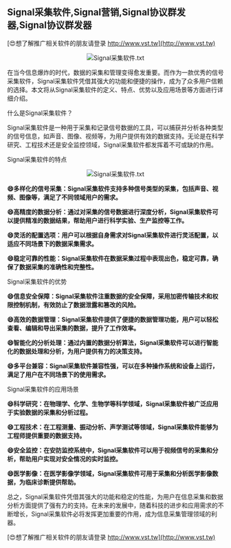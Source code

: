 ## **Signal采集软件,Signal营销,Signal协议群发器,Signal协议群发器**

[😍想了解推广相关软件的朋友请登录 http://www.vst.tw](http://www.vst.tw)

 <center><img src="https://vst.tw/MP4/tuiguang/png/0.png" alt="Signal采集软件.txt"></center>

在当今信息爆炸的时代，数据的采集和管理变得愈发重要。而作为一款优秀的信号采集软件，Signal采集软件凭借其强大的功能和便捷的操作，成为了众多用户信赖的选择。本文将从Signal采集软件的定义、特点、优势以及应用场景等方面进行详细介绍。

什么是Signal采集软件？

Signal采集软件是一种用于采集和记录信号数据的工具，可以捕获并分析各种类型的信号信息，如声音、图像、视频等，为用户提供有效的数据支持。无论是在科学研究、工程技术还是安全监控领域，Signal采集软件都发挥着不可或缺的作用。

Signal采集软件的特点

 <center><img src="https://vst.tw/MP4/tuiguang/png/3.png" alt="Signal采集软件.txt"></center>

**😄多样化的信号采集：Signal采集软件支持多种信号类型的采集，包括声音、视频、图像等，满足了不同领域用户的需求。**

**😄高精度的数据分析：通过对采集的信号数据进行深度分析，Signal采集软件可以提供精准的数据结果，帮助用户进行科学实验、生产监控等工作。**

**😄灵活的配置选项：用户可以根据自身需求对Signal采集软件进行灵活配置，以适应不同场景下的数据采集需求。**

**😄稳定可靠的性能：Signal采集软件在数据采集过程中表现出色，稳定可靠，确保了数据采集的准确性和完整性。**

Signal采集软件的优势

**😄信息安全保障：Signal采集软件注重数据的安全保障，采用加密传输技术和权限控制机制，有效防止了数据泄露和篡改的风险。**

**😄高效的数据管理：Signal采集软件提供了便捷的数据管理功能，用户可以轻松查看、编辑和导出采集的数据，提升了工作效率。**

**😄智能化的分析处理：通过内置的数据分析算法，Signal采集软件可以进行智能化的数据处理和分析，为用户提供有力的决策支持。**

**😄多平台兼容：Signal采集软件兼容性强，可以在多种操作系统和设备上运行，满足了用户在不同场景下的使用需求。**

Signal采集软件的应用场景

**😄科学研究：在物理学、化学、生物学等科学领域，Signal采集软件被广泛应用于实验数据的采集和分析过程。**

**😄工程技术：在工程测量、振动分析、声学测试等领域，Signal采集软件能够为工程师提供重要的数据支持。**

**😄安全监控：在安防监控系统中，Signal采集软件可以用于视频信号的采集和分析，帮助用户实现对安全情况的实时监控。**

**😄医学影像：在医学影像学领域，Signal采集软件可用于采集和分析医学影像数据，为临床诊断提供帮助。**

总之，Signal采集软件凭借其强大的功能和稳定的性能，为用户在信息采集和数据分析方面提供了强有力的支持。在未来的发展中，随着科技的进步和应用需求的不断增长，Signal采集软件必将发挥更加重要的作用，成为信息采集管理领域的利器。

[😍想了解推广相关软件的朋友请登录 http://www.vst.tw](http://www.vst.tw)



